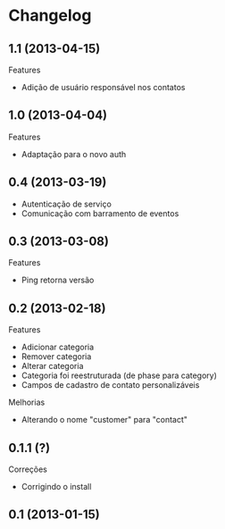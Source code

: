 Changelog
=========

## 1.1 (2013-04-15)

Features
- Adição de usuário responsável nos contatos

## 1.0 (2013-04-04)

Features
- Adaptação para o novo auth

## 0.4 (2013-03-19)
- Autenticação de serviço
- Comunicação com barramento de eventos

## 0.3 (2013-03-08)

Features
- Ping retorna versão

## 0.2 (2013-02-18)

Features
- Adicionar categoria
- Remover categoria
- Alterar categoria
- Categoria foi reestruturada (de phase para category)
- Campos de cadastro de contato personalizáveis

Melhorias
- Alterando o nome "customer" para "contact"

## 0.1.1 (?)

Correções
- Corrigindo o install

## 0.1 (2013-01-15)
